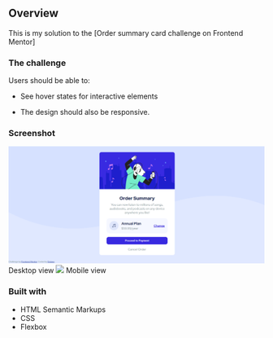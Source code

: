 ## Overview
This is my solution to the [Order summary card challenge on Frontend Mentor]

### The challenge
Users should be able to:

- See hover states for interactive elements

- The design should also be responsive.

### Screenshot
<img src="/design/finished-products/Frontend Mentor _ Order summary card-desktop.png">
Desktop view

<img src="/design/finished-products/Frontend Mentor _ Order summary card -mobile.png)">
Mobile view

### Built with
- HTML Semantic Markups
- CSS 
- Flexbox

